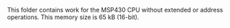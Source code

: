 This folder contains work for the MSP430 CPU without extended or address operations. This memory size is 65 kB (16-bit).